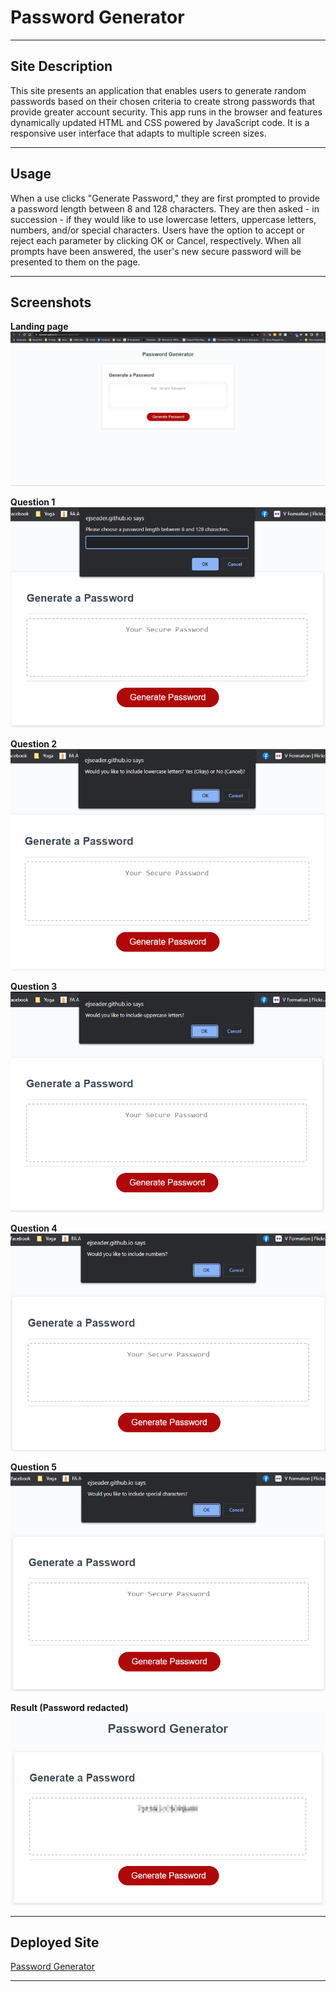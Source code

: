 # Password Generator
---

## Site Description

This site presents an application that enables users to generate random passwords based on their chosen criteria to create strong passwords that provide greater account security. This app runs in the browser and features dynamically updated HTML and CSS powered by JavaScript code. It is a responsive user interface that adapts to multiple screen sizes.

---

## Usage

When a use clicks "Generate Password," they are first prompted to provide a password length between 8 and 128 characters. They are then asked - in succession - if they would like to use lowercase letters, uppercase letters, numbers, and/or special characters. Users have the option to accept or reject each parameter by clicking OK or Cancel, respectively. When all prompts have been answered, the user's new secure password will be presented to them on the page. 

---

## Screenshots

**Landing page**  
![landing page](images/pwgen1.png)

**Question 1**  
![choose password length](images/pwgen2.png)

**Question 2**  
![would you like lowercase letters?](images/pwgen3.png)

**Question 3**  
![would you like uppercase letters?](images/pwgen4.png)

**Question 4**  
![would you like numbers?](images/pwgen5.png)

**Question 5**  
![would you like special characters?](images/pwgen6.png)

**Result (Password redacted)**  
![your new secure password](images/pwgen7.png)

---

## Deployed Site

[Password Generator](https://ejseader.github.io/password-generator/)

---
